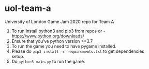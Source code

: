 # uol-team-a
University of London Game Jam 2020 repo for Team A

1. To run install python3 and pip3 from repos or - https://www.python.org/downloads/
2. Ensure that you've python version >=3.7
3. To run the game you need to have pygame installed.
4. Please do `pip3 install -r requirements.txt` to get dependencies setup.
5. Do `python3 main.py` to run the game.

